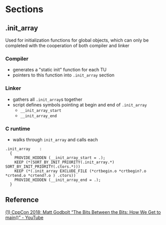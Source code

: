 # Sections

## .init_array
Used for initialization functions for global objects, which can only be completed with the cooperation of both compiler and linker

### Compiler
* generates a "static init" function for each TU
* pointers to this function into `.init_array` section

### Linker
* gathers all `.init_array`s together
* script defines symbols pointing at begin and end of `.init_array`
    - `__init_array_start`
    - `__init_array_end`

### C runtime
* walks through `init_array` and calls each

```
.init_array    :
  {
    PROVIDE_HIDDEN (__init_array_start = .);
    KEEP (*(SORT_BY_INIT_PRIORITY(.init_array.*) SORT_BY_INIT_PRIORITY(.ctors.*)))
    KEEP (*(.init_array EXCLUDE_FILE (*crtbegin.o *crtbegin?.o *crtend.o *crtend?.o ) .ctors))
    PROVIDE_HIDDEN (__init_array_end = .);
  }
```

## Reference
[(1) CppCon 2018: Matt Godbolt “The Bits Between the Bits: How We Get to main()” - YouTube](https://www.youtube.com/watch?v=dOfucXtyEsU)
